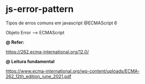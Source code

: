 # js-error-pattern
Tipos de erros comuns em javascript @ECMAScript 6

Objeto Error --> ECMAScript





__@ Refer:__

https://262.ecma-international.org/12.0/


__@ Leitura fundamental__

https://www.ecma-international.org/wp-content/uploads/ECMA-262_12th_edition_june_2021.pdf